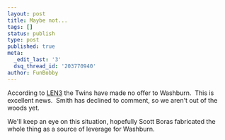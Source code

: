 ```yaml
---
layout: post
title: Maybe not...
tags: []
status: publish
type: post
published: true
meta:
  _edit_last: '3'
  dsq_thread_id: '203770940'
author: FunBobby
---
```

According to <a href="http://blogs2.startribune.com/blogs/neal/2010/01/06/twins-add-a-pitcher-but-its-not-who-you-think/">LEN3</a> the Twins have made no offer to Washburn.  This is excellent news.  Smith has declined to comment, so we aren't out of the woods yet.

We'll keep an eye on this situation, hopefully Scott Boras fabricated the whole thing as a source of leverage for Washburn.
